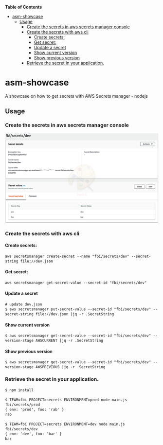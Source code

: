 <!-- START doctoc generated TOC please keep comment here to allow auto update -->
<!-- DON'T EDIT THIS SECTION, INSTEAD RE-RUN doctoc TO UPDATE -->
**Table of Contents**

- [asm-showcase](#asm-showcase)
  - [Usage](#usage)
    - [Create the secrets in aws secrets manager console](#create-the-secrets-in-aws-secrets-manager-console)
    - [Create the secrets with aws cli](#create-the-secrets-with-aws-cli)
      - [Create secrets:](#create-secrets)
      - [Get secret:](#get-secret)
      - [Update a secret](#update-a-secret)
      - [Show current version](#show-current-version)
      - [Show previous version](#show-previous-version)
    - [Retrieve the secret in your application.](#retrieve-the-secret-in-your-application)

<!-- END doctoc generated TOC please keep comment here to allow auto update -->

# asm-showcase
A showcase on how to get secrets with AWS Secrets manager - nodejs

## Usage

### Create the secrets in aws secrets manager console

![asm](docs/asm.png)

### Create the secrets with aws cli

#### Create secrets:

```
aws secretsmanager create-secret --name "fbi/secrets/dev" --secret-string file://dev.json
```

#### Get secret:
```
aws secretsmanager get-secret-value --secret-id "fbi/secrets/dev"
```

#### Update a secret 

```
# update dev.json
$ aws secretsmanager put-secret-value --secret-id "fbi/secrets/dev" --secret-string file://dev.json |jq -r .SecretString
```

#### Show current version
```
$ aws secretsmanager get-secret-value --secret-id "fbi/secrets/dev" --version-stage AWSCURRENT |jq -r .SecretString
```
#### Show previous version
```
$ aws secretsmanager get-secret-value --secret-id "fbi/secrets/dev" --version-stage AWSPREVIOUS |jq -r .SecretString
```

### Retrieve the secret in your application.

```
$ npm install

$ TEAM=fbi PROJECT=secrets ENVIRONMENT=prod node main.js
fbi/secrets/prod
{ env: 'prod', foo: 'rab' }
rab

$ TEAM=fbi PROJECT=secrets ENVIRONMENT=dev node main.js
fbi/secrets/dev
{ env: 'dev', foo: 'bar' }
bar
```
